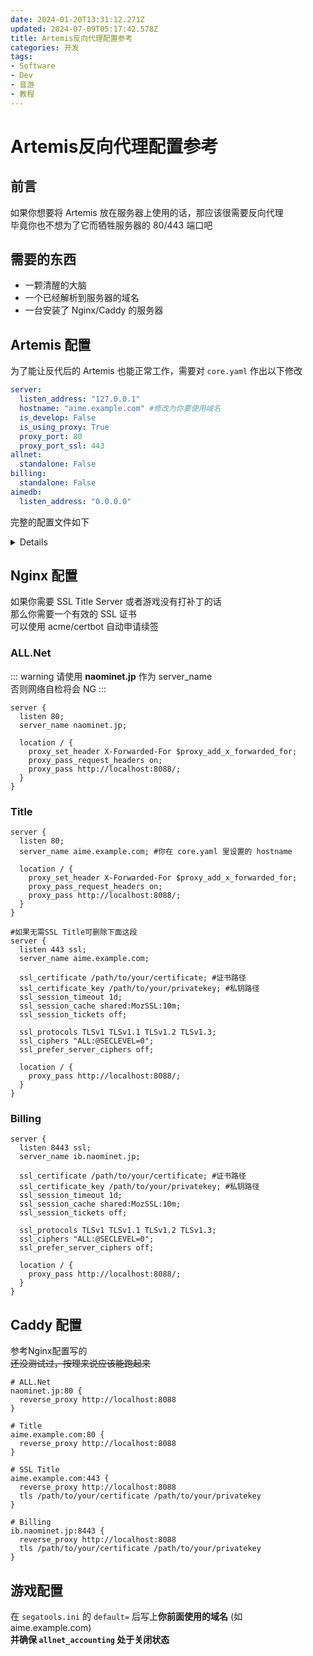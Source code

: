 ```yaml
---
date: 2024-01-20T13:31:12.271Z
updated: 2024-07-09T05:17:42.578Z
title: Artemis反向代理配置参考
categories: 开发
tags:
- Software
- Dev
- 音游
- 教程
---
```


# Artemis反向代理配置参考


## 前言
如果你想要将 Artemis 放在服务器上使用的话，那应该很需要反向代理  
毕竟你也不想为了它而牺牲服务器的 80/443 端口吧  

## 需要的东西
- 一颗清醒的大脑
- 一个已经解析到服务器的域名
- 一台安装了 Nginx/Caddy 的服务器

## Artemis 配置
为了能让反代后的 Artemis 也能正常工作，需要对 ```core.yaml``` 作出以下修改

```yaml
server:
  listen_address: "127.0.0.1"
  hostname: "aime.example.com" #修改为你要使用域名
  is_develop: False
  is_using_proxy: True
  proxy_port: 80
  proxy_port_ssl: 443
allnet:
  standalone: False
billing:
  standalone: False
aimedb:
  listen_address: "0.0.0.0"
```

完整的配置文件如下  

<details>
core.yaml

```yaml
server:
  listen_address: "127.0.0.1"
  hostname: "aime.example.com" #修改为你要使用域名
  port: 8088
  ssl_key: "cert/title.key"
  ssl_cert: "cert/title.crt"
  allow_user_registration: True
  allow_unregistered_serials: True
  name: "ARTEMiS"
  is_develop: False
  is_using_proxy: True
  proxy_port: 80
  proxy_port_ssl: 443
  log_dir: "logs"
  check_arcade_ip: False
  strict_ip_checking: False

title:
  loglevel: "info"
  reboot_start_time: ""
  reboot_end_time : ""

database:
  host: "127.0.0.1"
  username: "aime"
  password: "password"
  name: "aime"
  port: 3306
  protocol: "mysql"
  sha2_password: False
  loglevel: "info"
  enable_memcached: True
  memcached_host: "localhost"

frontend:
  enable: False
  port: 8089
  loglevel: "info"
  secret: ""

allnet:
  standalone: False
  port: 80
  loglevel: "info"
  allow_online_updates: False
  update_cfg_folder: ""

billing:
  standalone: False
  loglevel: "info"
  port: 8443
  ssl_key: "cert/server.key"
  ssl_cert: "cert/server.pem"
  signing_key: "cert/billing.key"

aimedb:
  enable: True
  listen_address: "0.0.0.0"
  loglevel: "info"
  port: 22345
  key: "Copyright(C)SEGA"
  id_secret: ""
  id_lifetime_seconds: 86400

mucha:
  loglevel: "info"
```
  
</details>

## Nginx 配置
如果你需要 SSL Title Server 或者游戏没有打补丁的话  
那么你需要一个有效的 SSL 证书  
可以使用 acme/certbot 自动申请续签

### ALL.Net

::: warning
请使用 **naominet.jp** 作为 server_name  
否则网络自检将会 NG
:::

```nginx
server {
  listen 80;
  server_name naominet.jp;
	
  location / {
  	proxy_set_header X-Forwarded-For $proxy_add_x_forwarded_for;
  	proxy_pass_request_headers on;
  	proxy_pass http://localhost:8088/;
  }
}
```

### Title
```nginx
server {
  listen 80;
  server_name aime.example.com; #你在 core.yaml 里设置的 hostname

  location / {
  	proxy_set_header X-Forwarded-For $proxy_add_x_forwarded_for;
  	proxy_pass_request_headers on;
  	proxy_pass http://localhost:8088/;
  }
}

#如果无需SSL Title可删除下面这段
server {
  listen 443 ssl;
  server_name aime.example.com;

  ssl_certificate /path/to/your/certificate; #证书路径
  ssl_certificate_key /path/to/your/privatekey; #私钥路径
  ssl_session_timeout 1d;
  ssl_session_cache shared:MozSSL:10m;
  ssl_session_tickets off;

  ssl_protocols TLSv1 TLSv1.1 TLSv1.2 TLSv1.3;
  ssl_ciphers "ALL:@SECLEVEL=0";
  ssl_prefer_server_ciphers off;

  location / {
  	proxy_pass http://localhost:8088/;
  }
}
```

### Billing

```nginx
server {
  listen 8443 ssl;	
  server_name ib.naominet.jp;
    
  ssl_certificate /path/to/your/certificate; #证书路径
  ssl_certificate_key /path/to/your/privatekey; #私钥路径
  ssl_session_timeout 1d;
  ssl_session_cache shared:MozSSL:10m;
  ssl_session_tickets off;

  ssl_protocols TLSv1 TLSv1.1 TLSv1.2 TLSv1.3;
  ssl_ciphers "ALL:@SECLEVEL=0";
  ssl_prefer_server_ciphers off;

  location / {
  	proxy_pass http://localhost:8088/;
  }
}
```

## Caddy 配置
参考Nginx配置写的  
~~还没测试过，按理来说应该能跑起来~~  

```caddyfile
# ALL.Net
naominet.jp:80 {
  reverse_proxy http://localhost:8088
}

# Title
aime.example.com:80 {
  reverse_proxy http://localhost:8088
}

# SSL Title
aime.example.com:443 {
  reverse_proxy http://localhost:8088
  tls /path/to/your/certificate /path/to/your/privatekey
}

# Billing
ib.naominet.jp:8443 {
  reverse_proxy http://localhost:8088
  tls /path/to/your/certificate /path/to/your/privatekey
}

```


## 游戏配置
在 ```segatools.ini``` 的 ```default=``` 后写上**你前面使用的域名** (如 aime.example.com)  
**并确保 ```allnet_accounting``` 处于关闭状态**